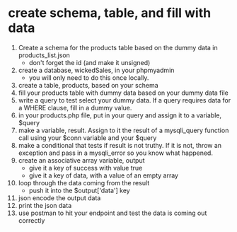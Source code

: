 # create schema, table, and fill with data

1. Create a schema for the products table based on the dummy data in products_list.json
    - don't forget the id (and make it unsigned)
1. create a database, wickedSales, in your phpmyadmin
    - you will only need to do this once locally.
1. create a table, products,  based on your schema
1. fill your products table with dummy data based on your dummy data file
1. write a query to test select your dummy data.  If a query requires data for a WHERE clause, fill in a dummy value.
1. in your products.php file, put in your query and assign it to a variable, $query
1. make a variable, result.  Assign to it the result of a mysqli_query function call using your $conn variable and your $query
1. make a conditional that tests if result is not truthy.  If it is not, throw an exception and pass in a mysqli_error so you know what happened.
1. create an associative array variable, output
    - give it a key of success with value true
    - give it a key of data, with a value of an empty array
1. loop through the data coming from the result
    - push it into the $output['data'] key
1. json encode the output data
1. print the json data
1. use postman to hit your endpoint and test the data is coming out correctly